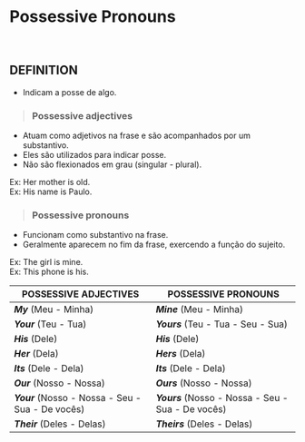 # Possessive Pronouns

<br>

## DEFINITION
* Indicam a posse de algo.

> ### Possessive adjectives
* Atuam como adjetivos na frase e são acompanhados por um substantivo.
* Eles são utilizados para indicar posse.
* Não são flexionados em grau (singular - plural).

Ex: Her mother is old.  
Ex: His name is Paulo.

> ### Possessive pronouns
* Funcionam como substantivo na frase.
* Geralmente aparecem no fim da frase, exercendo a função do sujeito.
  
Ex: The girl is mine.  
Ex: This phone is his.

| POSSESSIVE ADJECTIVES                             | POSSESSIVE PRONOUNS                                |
| ------------------------------------------------- | -------------------------------------------------- |
| ***My*** (Meu - Minha)                            | ***Mine*** (Meu - Minha)                           |
| ***Your*** (Teu - Tua)                            | ***Yours*** (Teu - Tua - Seu - Sua)                |
| ***His*** (Dele)                                  | ***His*** (Dele)                                   |
| ***Her*** (Dela)                                  | ***Hers*** (Dela)                                  |
| ***Its*** (Dele - Dela)                           | ***Its*** (Dele - Dela)                            |
| ***Our*** (Nosso - Nossa)                         | ***Ours*** (Nosso - Nossa)                         |
| ***Your*** (Nosso - Nossa - Seu - Sua - De vocês) | ***Yours*** (Nosso - Nossa - Seu - Sua - De vocês) |
| ***Their*** (Deles - Delas)                       | ***Theirs*** (Deles - Delas)                       |